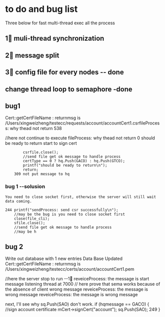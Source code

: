 # to do and bug list

Three below for fast multi-thread exec all the process

## 1⃣️ muli-thread synchronization

## 2⃣️ message split

## 3⃣️ config file for every nodes -- done

## change thread loop to semaphore -done

## bug1

Cert::getCertFileName : returnmsg is /Users/xingweizheng/testecc/requests/account/accountCert1.csrfileProcess: why thead not return 538

//here not continue to execute
fileProcess: why thead not return 0
should be ready to return
start to sign cert

            csrfile.close();
            //send file get ok message to handle process
            certType == 0 ? hq.Push(GACO) : hq.Push(GTCO);
            printf("should be ready to return\n");
            return;
        309 not put message to hq

### bug 1 --solusion

    You need to close socket first, otherwise the server will still wait data coming.

    244 printf("sendProcess: send csr successfully\n");
        //may be the bug is you need to close socket first
        close(file_cli);
        sfile.close();
        //send file get ok message to handle process
        //may be h

## bug 2

Write out database with 1 new entries
Data Base Updated
Cert::getCertFileName : returnmsg is /Users/xingweizheng/testecc/certs/account/accountCert1.pem

//here the server stop to run  --1⃣️
reveiceProcess: the message is
start message listening thread at 7000 // here prove that sema works because of the absence of client
wrong message
reveiceProcess: the message is
wrong message
reveiceProcess: the message is
wrong message

next, I'll see why sq.Push(SAO) don't work.
            if (hqmessage == GACO)
            {
                //sign account certificate
                mCert->signCert("account");
                sq.Push(SAO);
        249 }
